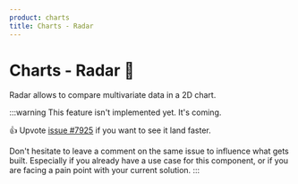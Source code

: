 ```yaml
---
product: charts
title: Charts - Radar
---
```


# Charts - Radar 🚧

<p class="description">Radar allows to compare multivariate data in a 2D chart.</p>

:::warning
This feature isn't implemented yet. It's coming.

👍 Upvote [issue #7925](https://github.com/mui/mui-x/issues/7925) if you want to see it land faster.

Don't hesitate to leave a comment on the same issue to influence what gets built. Especially if you already have a use case for this component, or if you are facing a pain point with your current solution.
:::
